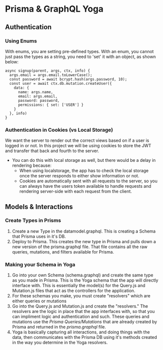 # Prisma & GraphQL Yoga

## Authentication

### Using Enums
With enums, you are setting pre-defined types. With an enum, you cannot just pass the types as a string, you need to 'set' it with an object, as shown below:
  ```
  async signup(parent, args, ctx, info) {
    args.email = args.email.toLowerCase();
    const password = await bcrypt.hash(args.password, 10);
    const user = await ctx.db.mutation.createUser({
      data: {
        name: args.name,
        email: args.email,
        password: password,
        permissions: { set: ['USER'] }
      }
    }, info)
  }
  ```

### Authentication in Cookies (vs Local Storage)
We want the server to render out the correct views based on if a user is logged in or not. In this project we will be using cookies to store the JWT and transfer that back and fourth to the server.  
  - You can do this with local storage as well, but there would be a delay in rendering because:
    - When using localstorage, the app has to check the local storage once the server responds to either show information or not.
    - Cookies are automatically sent with all requests to the server, so you can always have the users token available to handle requests and rendering server-side with each request from the client.

## Models & Interactions

### Create Types in Prisms
1. Create a new Type in the datamodel.graphql.  This is creating a Schema that Prisma uses in it's DB.
2. Deploy to Prisma. This creates the new type in Prisma and pulls down a new version of the prisma.graphql file. That file contains all the raw queries, mutations, and filters available for Prisma.

### Making your Schema in Yoga
1. Go into your own Schema (schema.graphql) and create the same type as you made in Prisma. This is the Yoga schema that the app will directly interface with. This is essentially the model(s) for the Query.js and Mutation.js files that act as the controllers for the application.
2. For these schemas you make, you must create "resolvers" which are either queries or mutations
3. Go into the Query.js and Mutation.js and create the "resolvers." The resolvers are the logic in place that the app interfaces with, so that you can impliment logic and authentication and such. These queries and mutations use the _Prisma Queries/Mutations_ that are already created by Prisma and returned in the _prisma.graphql_ file.
4. Yoga is basically capturing all interactions, and doing things with the data, then communicates with the Prisma DB using it's methods created in the way you determine in the Yoga resolvers.